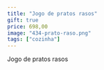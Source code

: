 ```yaml
---
title: "Jogo de pratos rasos"
gift: true
price: 698,00
image: "434-prato-raso.png"
tags: ["cozinha"]
---
```


Jogo de pratos rasos